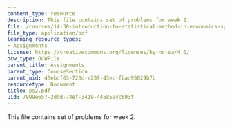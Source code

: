 ```yaml
---
content_type: resource
description: This file contains set of problems for week 2.
file: /courses/14-30-introduction-to-statistical-method-in-economics-spring-2006/7999e6572ddd74ef34194458504c693f_ps2.pdf
file_type: application/pdf
learning_resource_types:
- Assignments
license: https://creativecommons.org/licenses/by-nc-sa/4.0/
ocw_type: OCWFile
parent_title: Assignments
parent_type: CourseSection
parent_uid: 46ebdf63-726d-e259-43ec-fbad95029b7b
resourcetype: Document
title: ps2.pdf
uid: 7999e657-2ddd-74ef-3419-4458504c693f
---
```

This file contains set of problems for week 2.